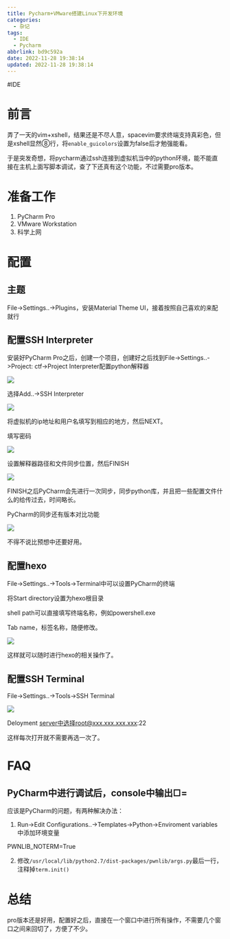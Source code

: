 ```yaml
---
title: Pycharm+VMware搭建Linux下开发环境
categories:
  - 杂记
tags:
  - IDE
  - Pycharm
abbrlink: bd9c592a
date: 2022-11-28 19:38:14
updated: 2022-11-28 19:38:14
---
```

#IDE 
# 前言

  

弄了一天的vim+xshell，结果还是不尽人意，spacevim要求终端支持真彩色，但是xshell显然⑧行，将`enable_guicolors`设置为false后才勉强能看。

  

于是突发奇想，将pycharm通过ssh连接到虚拟机当中的python环境，能不能直接在主机上面写脚本调试，查了下还真有这个功能，不过需要pro版本。

  

# 准备工作

  

1.  PyCharm Pro
2.  VMware Workstation
3.  科学上网

  

# 配置

  

## 主题

  

File->Settings..->Plugins，安装Material Theme UI，接着按照自己喜欢的来配就行

  

## 配置SSH Interpreter

  

安装好PyCharm Pro之后，创建一个项目，创建好之后找到File->Settings..->Project: ctf->Project Interpreter配置python解释器

  

![](https://cdn.nlark.com/yuque/0/2020/png/2658344/1602153037485-394af4f2-19fa-4fc5-bf3d-39ae5070cc1e.png)

  

选择Add..->SSH Interpreter

  

![](https://cdn.nlark.com/yuque/0/2020/png/2658344/1602153038413-b7c8f816-bc23-4b7d-8bd8-b942a9a3bc7a.png)

  

将虚拟机的ip地址和用户名填写到相应的地方，然后NEXT。

  

填写密码

  

![](https://cdn.nlark.com/yuque/0/2020/png/2658344/1602153037359-53ad4c7a-e476-4f78-a933-0c20d1a5599a.png)

  

设置解释器路径和文件同步位置，然后FINISH

  

![](https://cdn.nlark.com/yuque/0/2020/png/2658344/1602153037610-0c30b0ee-f187-4e09-b062-efe90dbd551b.png)

  

FINISH之后PyCharm会先进行一次同步，同步python库，并且把一些配置文件什么的给传过去，时间略长。

  

PyCharm的同步还有版本对比功能

  

![](https://cdn.nlark.com/yuque/0/2020/png/2658344/1602153039519-485d68c3-bdd4-4077-b6e2-803a96d51c72.png)

  

不得不说比预想中还要好用。

  

## 配置hexo

  

File->Settings..->Tools->Terminal中可以设置PyCharm的终端

  

将Start directory设置为hexo根目录

  

shell path可以直接填写终端名称，例如powershell.exe

  

Tab name，标签名称，随便修改。

  

![](https://cdn.nlark.com/yuque/0/2020/png/2658344/1602153037444-308883fb-4fa7-4e19-b28f-8dc1e5bc9836.png)

  

这样就可以随时进行hexo的相关操作了。

  

## 配置SSH Terminal

  

File->Settings..->Tools->SSH Terminal

  

![](https://cdn.nlark.com/yuque/0/2020/png/2658344/1602153037542-9d00c3ac-9446-4e4a-87fe-aabca5182ef0.png)

  

Deloyment server中选择root@xxx.xxx.xxx.xxx:22

  

这样每次打开就不需要再选一次了。

  

# FAQ

  

## PyCharm中进行调试后，console中输出□=

  

应该是PyCharm的问题，有两种解决办法：

  

1.  Run->Edit Configurations..->Templates->Python->Enviroment variables中添加环境变量

PWNLIB_NOTERM=True

2.  修改`/usr/local/lib/python2.7/dist-packages/pwnlib/args.py`最后一行，注释掉`term.init()`

  

# 总结

  

pro版本还是好用，配置好之后，直接在一个窗口中进行所有操作，不需要几个窗口之间来回切了，方便了不少。